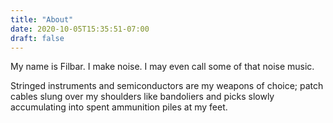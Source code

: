 ```yaml
---
title: "About"
date: 2020-10-05T15:35:51-07:00
draft: false
---
```


My name is Filbar.  I make noise.  I may even call some of that noise music.

Stringed instruments and semiconductors are my weapons of choice; patch cables slung over my shoulders like bandoliers and picks slowly accumulating into spent ammunition piles at my feet.

